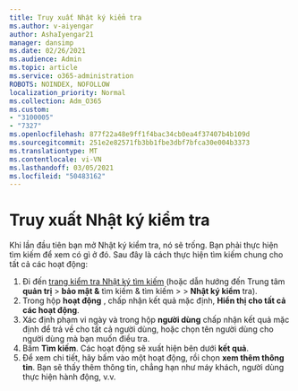 ```yaml
---
title: Truy xuất Nhật ký kiểm tra
ms.author: v-aiyengar
author: AshaIyengar21
manager: dansimp
ms.date: 02/26/2021
ms.audience: Admin
ms.topic: article
ms.service: o365-administration
ROBOTS: NOINDEX, NOFOLLOW
localization_priority: Normal
ms.collection: Adm_O365
ms.custom:
- "3100005"
- "7327"
ms.openlocfilehash: 877f22a48e9ff1f4bac34cb0ea4f37407b4b109d
ms.sourcegitcommit: 251e2e82571fb3bb1fbe3dbf7bfca30e004b3373
ms.translationtype: MT
ms.contentlocale: vi-VN
ms.lasthandoff: 03/05/2021
ms.locfileid: "50483162"
---
```

# <a name="retrieve-the-audit-logs"></a>Truy xuất Nhật ký kiểm tra

Khi lần đầu tiên bạn mở Nhật ký kiểm tra, nó sẽ trống. Bạn phải thực hiện tìm kiếm để xem có gì ở đó. Sau đây là cách thực hiện tìm kiếm chung cho tất cả các hoạt động:

1. Đi đến [trang kiểm tra Nhật ký tìm kiếm](https://protection.office.com/#/unifiedauditlog) (hoặc dẫn hướng đến Trung tâm **quản trị**  >  **bảo mật &** tìm kiếm & tìm kiếm  >    >  **Nhật ký kiểm** tra).
1. Trong hộp **hoạt động** , chấp nhận kết quả mặc định, **Hiển thị cho tất cả các hoạt động**.
1. Xác định phạm vi ngày và trong hộp **người dùng** chấp nhận kết quả mặc định để trả về cho tất cả người dùng, hoặc chọn tên người dùng cho người dùng mà bạn muốn điều tra.
1. Bấm **Tìm kiếm**. Các hoạt động sẽ xuất hiện bên dưới **kết quả**.
1. Để xem chi tiết, hãy bấm vào một hoạt động, rồi chọn **xem thêm thông tin**. Bạn sẽ thấy thêm thông tin, chẳng hạn như máy khách, người dùng thực hiện hành động, v.v.
